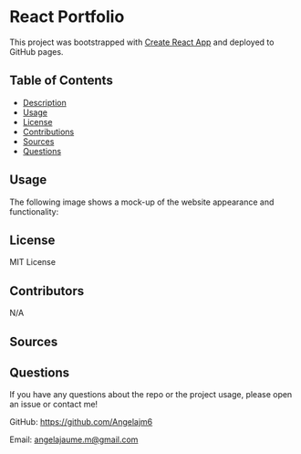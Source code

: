# React Portfolio

This project was bootstrapped with [Create React App](https://github.com/facebook/create-react-app) and deployed to GitHub pages.

## Table of Contents

- [Description](#Description)
- [Usage](#Usage)
- [License](#License)
- [Contributions](#Contributions)
- [Sources](#Sources)
- [Questions](#Questions)

## Usage

The following image shows a mock-up of the website appearance and functionality:

## License

MIT License

## Contributors

N/A

## Sources

## Questions

If you have any questions about the repo or the project usage, please open an issue or contact me!

GitHub: https://github.com/Angelajm6

Email: angelajaume.m@gmail.com
